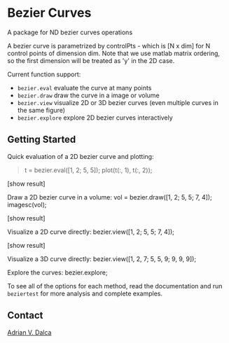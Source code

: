 Bezier Curves
=============

A package for ND bezier curves operations

A bezier curve is parametrized by controlPts - which is [N x dim] for N control points of
dimension dim. Note that we use matlab matrix ordering, so the first dimension will be
treated as 'y' in the 2D case.

Current function support: 
- `bezier.eval` evaluate the curve at many points
- `bezier.draw` draw the curve in a image or volume
- `bezier.view` visualize 2D or 3D bezier curves (even multiple curves in the same figure)
- `bezier.explore` explore 2D bezier curves interactively

Getting Started
---------------
Quick evaluation of a 2D bezier curve and plotting:
> t = bezier.eval([1, 2; 5, 5]);
> plot(t(:, 1), t(:, 2));

[show result]	

Draw a 2D bezier curve in a volume:
	vol = bezier.draw([1, 2; 5, 5; 7, 4]);
	imagesc(vol);
	
[show result]

Visualize a 2D curve directly:
	bezier.view([1, 2; 5, 5; 7, 4]);
	
[show result]

Visualize a 3D curve directly:
	bezier.view([1, 2, 7; 5, 5, 9; 9, 9, 9]);
	
Explore the curves:
    bezier.explore;

To see all of the options for each method, read the documentation and run `beziertest` for more analysis and complete examples.

Contact
-------
[Adrian V. Dalca](http://adalca.mit.edu)
